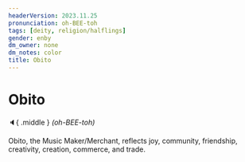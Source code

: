 ```yaml
---
headerVersion: 2023.11.25
pronunciation: oh-BEE-toh
tags: [deity, religion/halflings]
gender: enby
dm_owner: none
dm_notes: color
title: Obito
---
```

# Obito
:speaker:{ .middle } *(oh-BEE-toh)*  

Obito, the Music Maker/Merchant, reflects joy, community, friendship, creativity, creation, commerce, and trade. 